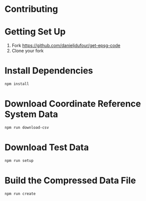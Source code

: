 # Contributing

# Getting Set Up
1) Fork https://github.com/danieljdufour/get-epsg-code
2) Clone your fork

# Install Dependencies
```bash
npm install
```

# Download Coordinate Reference System Data
```bash
npm run download-csv
```

# Download Test Data
```bash
npm run setup
```

# Build the Compressed Data File
```bash
npm run create
```